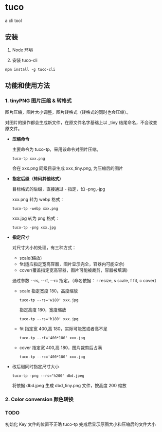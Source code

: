 # tuco

a cli tool

## 安装

1. Node 环境

2. 安装 tuco-cli

```
npm install -g tuco-cli
```

## 功能和使用方法

### 1. tinyPNG 图片压缩 & 转格式

图片压缩，图片大小调整，图片转格式（转格式的同时也会压缩）。

对图片的操作都会生成新文件，在原文件名字基础上以 \_tiny 结尾命名，不会改变原文件。

- **压缩命令**

  主要命令为 tuco-tp，采用该命令对图片压缩。

  ```
  tuco-tp xxx.png
  ```

  会在 xxx.png 同级目录生成 xxx_tiny.png, 为压缩后的图片

- **指定后缀（转码其他格式）**

  目标格式的后缀，直接通过 - 指定，如 -png,-jpg

  xxx.png 转为 webp 格式：

  ```
  tuco-tp -webp xxx.png
  ```

  xxx.jpg 转为 png 格式：

  ```
  tuco-tp -png xxx.jpg
  ```

- **指定尺寸**

  对尺寸大小的处理，有三种方式：

  - scale(缩放)
  - fit(适应指定宽高容器，图片显示完全，容器内可能空余)
  - cover(覆盖指定宽高容器，图片可能被裁剪，容器被填满)

  通过参数 --rs, --rf, --rc 指定。（命名依据： r resize, s scale, f fit, c cover）

  - scale
    指定宽度 180，高度缩放

    ```
    tuco-tp --rs='w180' xxx.jpg
    ```

    指定高度 180，宽度缩放

    ```
    tuco-tp --rs='h180' xxx.jpg
    ```

  - fit
    指定宽 400,高 180，实际可能宽或者高不足

    ```
    tuco-tp --rf='400*180' xxx.jpg
    ```

  - cover
    指定宽 400,高 180，图片裁剪后占满
    ```
    tuco-tp --rc='400*180' xxx.jpg
    ```

- 改后缀同时指定尺寸大小
  ```
  tuco-tp -png --rs="h200" dbd.jpeg
  ```
  将依据 dbd.jpeg 生成 dbd_tiny.png 文件，按高度 200 缩放

### 2. Color conversion 颜色转换

### TODO

初始化 Key 文件的位置不正确
tuco-tp 完成后显示原图大小和压缩后的文件大小
